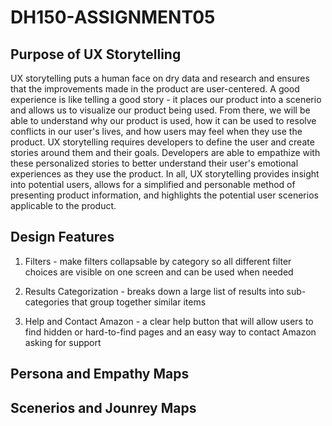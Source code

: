 # DH150-ASSIGNMENT05
## Purpose of UX Storytelling
UX storytelling puts a human face on dry data and research and ensures that the improvements made in the product are user-centered. A good experience is like telling a good story - it places our product into a scenerio and allows us to visualize our product being used. From there, we will be able to understand why our product is used, how it can be used to resolve conflicts in our user's lives, and how users may feel when they use the product. UX storytelling requires developers to define the user and create stories around them and their goals. Developers are able to empathize with these personalized stories to better understand their user's emotional experiences as they use the product. In all, UX storytelling provides insight into potential users, allows for a simplified and personable method of presenting product information, and highlights the potential user scenerios applicable to the product.


## Design Features
1. Filters - make filters collapsable by category so all different filter choices are visible on one screen and can be used when needed

2. Results Categorization - breaks down a large list of results into sub-categories that group together similar items

3. Help and Contact Amazon - a clear help button that will allow users to find hidden or hard-to-find pages and an easy way to contact Amazon asking for support

## Persona and Empathy Maps
## Scenerios and Jounrey Maps
